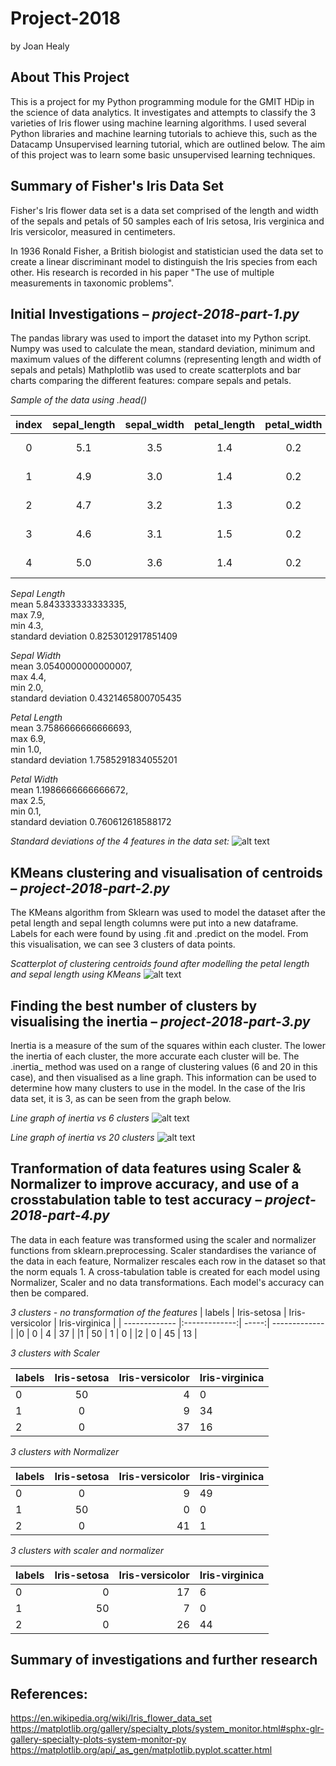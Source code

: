 # Project-2018
by Joan Healy

## About This Project

This is a project for my Python programming module for the GMIT HDip in the science of data analytics. It investigates and attempts to classify the 3 varieties of Iris flower using machine learning algorithms. I used several Python libraries and machine learning tutorials to achieve this, such as the Datacamp Unsupervised learning tutorial, which are outlined below. The aim of this project was to learn some basic unsupervised learning techniques.

## Summary of Fisher's Iris Data Set 

Fisher's Iris flower data set is a data set comprised of the length and width of the sepals and petals of 50 samples each of Iris setosa, Iris verginica and Iris versicolor, measured in centimeters. 

In 1936 Ronald Fisher, a British biologist and statistician used the data set to create a linear discriminant model to distinguish the Iris species from each other. His research is recorded in his paper "The use of multiple measurements in taxonomic problems".

## Initial Investigations – _project-2018-part-1.py_

The pandas library was used to import the dataset into my Python script. 
Numpy was used to calculate the mean, standard deviation, minimum and maximum values of the different columns (representing length and width of sepals and petals)
Mathplotlib was used to create scatterplots and bar charts comparing the different features: compare sepals and petals.

_Sample of the data using .head()_  

| index        | sepal_length           | sepal_width  | petal_length        | petal_width           | variety  |
| :-------------: |:-------------:| :-----:| :-------------: |:-------------:| :-----:|
|0  | 5.1          | 3.5         | 1.4          | 0.2         | Iris-setosa | 
|1  | 4.9          | 3.0         | 1.4          | 0.2         | Iris-setosa |  
|2  | 4.7          | 3.2         | 1.3          | 0.2         | Iris-setosa |  
|3  | 4.6          | 3.1         | 1.5          | 0.2         | Iris-setosa |  
|4  | 5.0          | 3.6         | 1.4          | 0.2         | Iris-setosa |  


_Sepal Length_  
mean 5.843333333333335,   
max 7.9,   
min 4.3,  
standard deviation 0.8253012917851409  

_Sepal Width_  
mean 3.0540000000000007,   
max 4.4,   
min 2.0,   
standard deviation 0.4321465800705435  

_Petal Length_  
mean 3.7586666666666693,   
max 6.9,   
min 1.0,   
standard deviation 1.7585291834055201  

_Petal Width_   
mean 1.1986666666666672,   
max 2.5,   
min 0.1,   
standard deviation 0.760612618588172  

_Standard deviations of the 4 features in the data set:_
![alt text](https://github.com/joanh3aly/Project-2018/blob/master/figures/standard-deviations-barchart.png "Barchart")


## KMeans clustering and visualisation of centroids – _project-2018-part-2.py_
The KMeans algorithm from Sklearn was used to model the dataset after the petal length and sepal length columns were put into a new dataframe. Labels for each were found by using .fit and .predict on the model.
From this visualisation, we can see 3 clusters of data points.

_Scatterplot of clustering centroids found after modelling the petal length and sepal length using KMeans_
![alt text](https://github.com/joanh3aly/Project-2018/blob/master/figures/centroid-clusters.png "Centroids")

## Finding the best number of clusters by visualising the inertia – _project-2018-part-3.py_
Inertia is a measure of the sum of the squares within each cluster. The lower the inertia of each cluster, the more accurate each cluster will be. The .inertia_ method was used on a range of clustering values (6 and 20 in this case), and then visualised as a line graph. This information can be used to determine how many clusters to use in the model. In the case of the Iris data set, it is 3, as can be seen from the graph below.

_Line graph of inertia vs 6 clusters_
![alt text](https://github.com/joanh3aly/Project-2018/blob/master/figures/inertia.png "Inertia")

_Line graph of inertia vs 20 clusters_
![alt text](https://github.com/joanh3aly/Project-2018/blob/master/figures/inertia-20.png "Inertia 20")

## Tranformation of data features using Scaler & Normalizer to improve accuracy, and use of a crosstabulation table to test accuracy – _project-2018-part-4.py_
The data in each feature was transformed using the scaler and normalizer functions from sklearn.preprocessing. Scaler standardises the variance of the data in each feature, Normalizer rescales each row in the dataset so that the norm equals 1. 
A cross-tabulation table is created for each model using Normalizer, Scaler and no data transformations. Each model's accuracy can then be compared.


_3 clusters - no transformation of the features_
| labels        | Iris-setosa           | Iris-versicolor  | Iris-virginica    | 
| ------------- |:-------------:| -----:| ------------- |
|0  | 0          | 4        | 37         | 
|1  | 50         | 1         | 0         | 
|2  | 0          | 45        | 13         | 


_3 clusters with Scaler_

| labels        | Iris-setosa           | Iris-versicolor  | Iris-virginica    | 
| ------------- |:-------------:| -----:| ------------- |
|0  | 50          | 4        | 0         | 
|1  | 0         | 9         | 34         | 
|2  | 0          | 37        | 16         | 

_3 clusters with Normalizer_

| labels        | Iris-setosa           | Iris-versicolor  | Iris-virginica    | 
| ------------- |:-------------:| -----:| ------------- |
|0  | 0          | 9       | 49        | 
|1  | 50         | 0         | 0         | 
|2  | 0          | 41        | 1         | 

_3 clusters with scaler and normalizer_

| labels        | Iris-setosa           | Iris-versicolor  | Iris-virginica    | 
| ------------- |-------------:| -----:| ------------- |
|0  | 0          | 17       | 6        | 
|1  | 50         | 7         | 0         | 
|2  | 0          | 26        | 44         | 


## Summary of investigations and further research 


## References:
https://en.wikipedia.org/wiki/Iris_flower_data_set
https://matplotlib.org/gallery/specialty_plots/system_monitor.html#sphx-glr-gallery-specialty-plots-system-monitor-py  
https://matplotlib.org/api/_as_gen/matplotlib.pyplot.scatter.html


